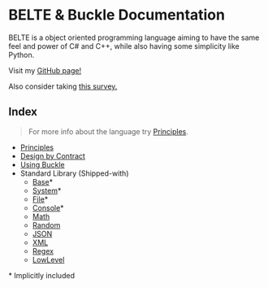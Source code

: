 # BELTE & Buckle Documentation

BELTE is a object oriented programming language aiming to have the same feel and power of C# and C++, while also having
some simplicity like Python.

Visit my [GitHub page!](https://github.com/flamechain/BELTE)

Also consider taking [this survey.](https://docs.google.com/forms/d/e/1FAIpQLScaRbb9QuBz_vG_iWGaYjdFWREBwGiYyW0C4x37ereF9Fz2tg/viewform?usp=sf_link)

## Index

<!-- > Don't know where to start? Try [Getting Started](GettingStarted.md). -->

> For more info about the language try [Principles](Principles.md).

- [Principles](Principles.md)
- [Design by Contract](DesignContract.md)
- [Using Buckle](Buckle.md)
- Standard Library (Shipped-with)
  - [Base](STD/Base.md)\*
  - [System](STD/System.md)\*
  - [File](STD/File.md)\*
  - [Console](STD/Console.md)\*
  - [Math](STD/Math.md)
  - [Random](STD/Random.md)
  - [JSON](STD/JSON.md)
  - [XML](STD/XML.md)
  - [Regex](STD/Regex.md)
  - [LowLevel](STD/LowLevel.md)

<!--
- [Getting Started](GettingStarted.md)
- Tutorials
  - [Hello World](Tutorial/HelloWorld.md)
  - [Calculator](Tutorial/Calculator.md)
- Language Reference
  - Types
    - STI (Standard Types Implementation)
      - Built-ins
        - [object](Reference/Types/Simple.md#object)
        - [type](Reference/Types/Simple.md#type)
        - [bool](Reference/Types/Simple.md#boolean)
        - [decimal](Reference/Types/Numerical.md#decimal)
        - [byte](Reference/Types/Numerical.md#byte)
        - [int](Reference/Types/Numerical.md#integer)
      - Include-with
        - [tuple](Reference/Types/Simple.md#tuple)
        - [collection](Reference/Types/Enumerable.md#collection)
        - [map](Reference/Types/Enumerable.md#map)
        - [iterator](Reference/Types/Enumerable.md#iterator)
        - [set](Reference/Types/Enumerable.md#set)
        - [string](Reference/Types/String.md)
        - [date](Reference/Types/Time.md#date)
        - [datetime](Reference/Types/Time.md#datetime)
        - [time](Reference/Types/Time.md#time)
        - [guid](Reference/Types/Guid.md)
    - [dynamic](Reference/Types/Defining.md#dynamic-typing)
    - [auto](Reference/Types/Defining.md#implicit-typing)
    - [class](Reference/Types/Defining.md#classes)
    - [interface](Reference/Types/Defining.md#interfaces)
    - [void](Reference/Types/Defining.md#void)
  - Keywords
    - [Scope](Reference/Keywords/Scope.md)
      - [include](Reference/Keywords/Scope.md#include)
      - [namespace](Reference/Keywords/Scope.md#namespace)
      - [this](Reference/Keywords/Scope.md#this)
      - [public](Reference/Keywords/Scope.md#public)
      - [private](Reference/Keywords/Scope.md#private)
      - [protected](Reference/Keywords/Scope.md#protected)
    - [Modifier](Reference/Keywords/Modifier.md)
      - [async](Reference/Keywords/Modifier.md#asynchronous)
      - [const](Reference/Keywords/Modifier.md#constant)
      - [virtual](Reference/Keywords/Modifier.md#virtual)
      - [override](Reference/Keywords/Modifier.md#override)
      - [static](Reference/Keywords/Modifier.md#static)
      - [abstract](Reference/Keywords/Modifier.md#abstract)
      - [sealed](Reference/Keywords/Modifier.md#sealed)
    - [Other](Reference/Keywords/Other.md)
      - [ref](Reference/Keywords/Other.md#reference)
      - [get](Reference/Keywords/Other.md#getter)
      - [set](Reference/Keywords/Other.md#setter)
      - [using](Reference/Keywords/Other.md#aliasing)
  - Operators & Expressions
    - [Arithmetic](Reference/OperatorsExpressions/Arithmetic.md)
    - [Assignment](Reference/OperatorsExpressions/Assignment.md)
    - [Await](Reference/OperatorsExpressions/Await.md)
    - [Bitwise](Reference/OperatorsExpressions/Bitwise.md)
    - [Boolean & Comparison](Reference/OperatorsExpressions/BooleanComparison.md)
    - [Member Access](Reference/OperatorsExpressions/MemberAccess.md)
    - [Variable Info](Reference/OperatorsExpressions/VariableInfo.md)
  - Statements
    - [Iterative](Reference/Statements/Iterative.md)
      - [for](Reference/Statements/Iterative.md#for)
      - [while](Reference/Statements/Iterative.md#while)
    - [Jump](Reference/Statements/Jump.md)
      - [break](Reference/Statements/Jump.md#break)
      - [continue](Reference/Statements/Jump.md#continue)
      - [return](Reference/Statements/Jump.md#return)
    - [Selection](Reference/Statements/Selection.md)
      - [if](Reference/Statements/Selection.md#if-else)
      - [switch](Reference/Statements/Selection.md#switch-case)
    - [Try Block](Reference/Statements/TryBlock.md)
  - [Preprocessor Directives](Reference/Preprocessor.md)
    - [#if](Reference/Preprocessor.md#conditionals)
    - [#elif](Reference/Preprocessor.md#conditionals)
    - [#else](Reference/Preprocessor.md#conditionals)
    - [#endif](Reference/Preprocessor.md#conditionals)
    - [#define](Reference/Preprocessor.md#definitions)
    - [#undef](Reference/Preprocessor.md#definitions)
    - [#warning](Reference/Preprocessor.md#messages)
    - [#error](Reference/Preprocessor.md#messages)
    - [#pragma](Reference/Preprocessor.md#pragmas)
-->

\* Implicitly included

